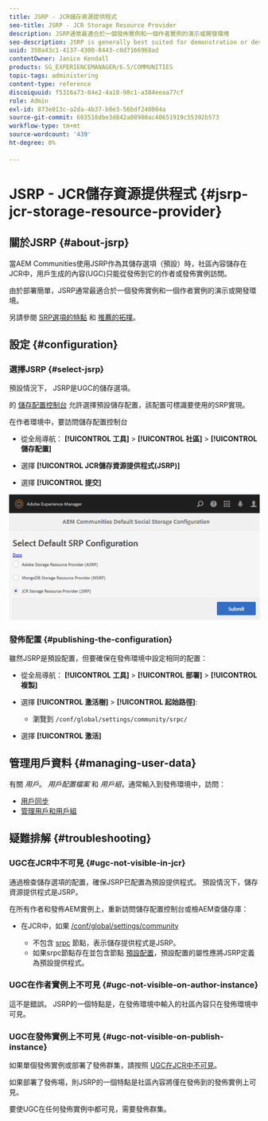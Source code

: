 ```yaml
---
title: JSRP - JCR儲存資源提供程式
seo-title: JSRP - JCR Storage Resource Provider
description: JSRP通常最適合於一個發佈實例和一個作者實例的演示或開發環境
seo-description: JSRP is generally best suited for demonstration or development environments of one publish instance and one author instance
uuid: 358a43c1-4137-4300-8443-c0d7166968ad
contentOwner: Janice Kendall
products: SG_EXPERIENCEMANAGER/6.5/COMMUNITIES
topic-tags: administering
content-type: reference
discoiquuid: f5316a73-84e2-4a18-98c1-a384eeaa77cf
role: Admin
exl-id: 873e013c-a2da-4b37-b0e3-56bdf240004a
source-git-commit: 603518dbe3d842a08900ac40651919c55392b573
workflow-type: tm+mt
source-wordcount: '439'
ht-degree: 0%

---
```


# JSRP - JCR儲存資源提供程式 {#jsrp-jcr-storage-resource-provider}

## 關於JSRP {#about-jsrp}

當AEM Communities使用JSRP作為其儲存選項（預設）時，社區內容儲存在JCR中，用戶生成的內容(UGC)只能從發佈到它的作者或發佈實例訪問。

由於部署簡單，JSRP通常最適合於一個發佈實例和一個作者實例的演示或開發環境。

另請參閱 [SRP選項的特點](working-with-srp.md#characteristics-of-srp-options) 和 [推薦的拓撲](topologies.md)。

## 設定 {#configuration}

### 選擇JSRP {#select-jsrp}

預設情況下， JSRP是UGC的儲存選項。

的 [儲存配置控制台](srp-config.md) 允許選擇預設儲存配置，該配置可標識要使用的SRP實現。

在作者環境中，要訪問儲存配置控制台

* 從全局導航： **[!UICONTROL 工具]** > **[!UICONTROL 社區]** > **[!UICONTROL 儲存配置]**

* 選擇 **[!UICONTROL JCR儲存資源提供程式(JSRP)]**

* 選擇 **[!UICONTROL 提交]**

![jsrp配置](assets/jsrp-configuration.png)

### 發佈配置 {#publishing-the-configuration}

雖然JSRP是預設配置，但要確保在發佈環境中設定相同的配置：

* 從全局導航： **[!UICONTROL 工具]** > **[!UICONTROL 部署]** > **[!UICONTROL 複製]**
* 選擇 **[!UICONTROL 激活樹]** > **[!UICONTROL 起始路徑]**:

   * 瀏覽到 `/conf/global/settings/community/srpc/`

* 選擇 **[!UICONTROL 激活]**

## 管理用戶資料 {#managing-user-data}

有關 *用戶*。 *用戶配置檔案* 和 *用戶組*，通常輸入到發佈環境中，訪問：

* [用戶同步](sync.md)
* [管理用戶和用戶組](users.md)

## 疑難排解 {#troubleshooting}

### UGC在JCR中不可見 {#ugc-not-visible-in-jcr}

通過檢查儲存選項的配置，確保JSRP已配置為預設提供程式。 預設情況下，儲存資源提供程式是JSRP。

在所有作者和發佈AEM實例上，重新訪問儲存配置控制台或檢AEM查儲存庫：

* 在JCR中，如果 [/conf/global/settings/community](http://localhost:4502/crx/de/index.jsp#/conf/global/settings/community)

   * 不包含 [srpc](http://localhost:4502/crx/de/index.jsp#/conf/global/settings/community/srpc) 節點，表示儲存提供程式是JSRP。
   * 如果srpc節點存在並包含節點 [預設配置](http://localhost:4502/crx/de/index.jsp#/conf/global/settings/community/srpc/defaultconfiguration)，預設配置的屬性應將JSRP定義為預設提供程式。

### UGC在作者實例上不可見 {#ugc-not-visible-on-author-instance}

這不是錯誤。 JSRP的一個特點是，在發佈環境中輸入的社區內容只在發佈環境中可見。

### UGC在發佈實例上不可見 {#ugc-not-visible-on-publish-instance}

如果單個發佈實例或部署了發佈群集，請按照 [UGC在JCR中不可見](#ugc-not-visible-in-jcr)。

如果部署了發佈場，則JSRP的一個特點是社區內容將僅在發佈到的發佈實例上可見。

要使UGC在任何發佈實例中都可見，需要發佈群集。
